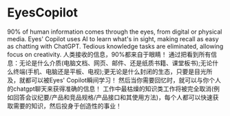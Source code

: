 # EyesCopilot
90% of human information comes through the eyes, from digital or physical media. Eyes' Copilot uses AI to learn what's in sight, making recall as easy as chatting with ChatGPT. Tedious knowledge tasks are eliminated, allowing focus on creativity.
人类接收的信息，90%都来自于眼睛！
通过把看到所有信息：无论是什么介质(电脑文档、网页、邮件、还是纸质书籍、课堂板书);无论什么终端(手机、电脑还是平板、电视);更无论是什么封闭的生态，只要是目光所及，就都可以被Eyes' Copilot瞬间学习！
然后当你需要回忆时，就可以与你个人的chatgpt聊天来获得准确的信息！
工作中最枯燥的知识类工作将被完全取消(例如回答会议纪要/产品和竞品规格/产品接口和其使用方法)，每个人都可以快速获取需要的知识，然后投身于创造性的事业！
